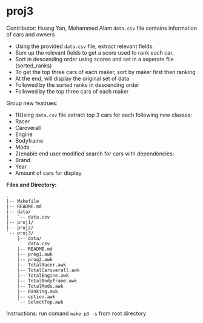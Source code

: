 # proj3
Contributor: Huang Yan, Mohammed Alam
`data.csv` file contains information of cars and owners

* Using the provided `data.csv` file, extract relevant fields.
* Sum up the relevant fields to get a score used to rank each car.
* Sort in descending order using scores and set in a seperate file (sorted_ranks)
* To get the top three cars of each maker, sort by maker first then ranking
* At the end, will display the original set of data
* Followed by the sorted ranks in descending order
* Followed by the top three cars of each maker

Group new featrues:
* 1)Using `data.csv` file extract top 3 cars for each following new classes:
* Racer
* Caroverall
* Engine
* Bodyframe
* Mods
* 2)enable end user modified search for cars with dependencies:
* Brand
* Year
* Amount of cars for display

**Files and Directory:**

```
.
|-- Makefile
|-- README.md
|-- data/
|   `-- data.csv
|-- proj1/
|-- proj2/
`-- proj3/
    |-- data/
        data.csv
    |-- README.md
    |-- prog1.awk
    |-- prog2.awk
    |-- TotalRacer.awk
    |-- TotalCaroverall.awk
    |-- TotalEngine.awk
    |-- TotalBodyframe.awk
    |-- TotalMods.awk
    |-- Ranking.awk
    |-- option.awk
    `-- SelectTop.awk
```

Instructions: run comand `make p3 -s` from root directory
